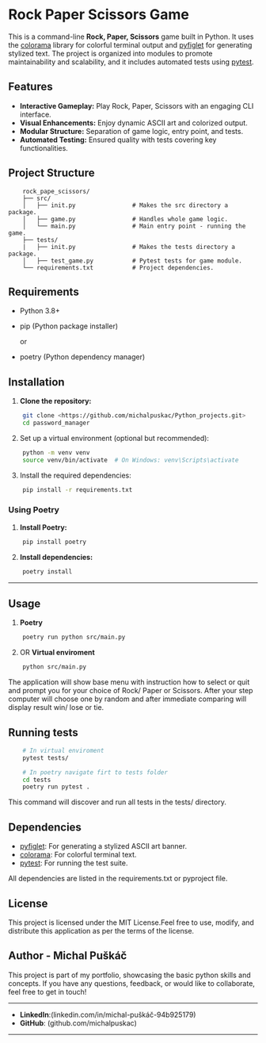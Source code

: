 # Rock Paper Scissors Game

This is a command-line **Rock, Paper, Scissors** game built in Python. It uses the [colorama](https://pypi.org/project/colorama/) library for colorful terminal output and [pyfiglet](https://pypi.org/project/pyfiglet/) for generating stylized text. The project is organized into modules to promote maintainability and scalability, and it includes automated tests using [pytest](https://pypi.org/project/pytest/).

## Features

- **Interactive Gameplay:** Play Rock, Paper, Scissors with an engaging CLI interface.
- **Visual Enhancements:** Enjoy dynamic ASCII art and colorized output.
- **Modular Structure:** Separation of game logic, entry point, and tests.
- **Automated Testing:** Ensured quality with tests covering key functionalities.

## Project Structure

```
    rock_pape_scissors/
    ├── src/
    │   ├── init.py                # Makes the src directory a package.
    │   ├── game.py                # Handles whole game logic.
    │   └── main.py                # Main entry point - running the game.
    ├── tests/
    |   ├── init.py                # Makes the tests directory a package.
    │   ├── test_game.py           # Pytest tests for game module.
    └── requirements.txt           # Project dependencies.
```

## Requirements

- Python 3.8+
- pip (Python package installer) 

    or 
- poetry (Python dependency manager)


## Installation

1. **Clone the repository:**
```bash
    git clone <https://github.com/michalpuskac/Python_projects.git>
    cd password_manager
```

2.	Set up a virtual environment (optional but recommended):
```bash
    python -m venv venv
    source venv/bin/activate  # On Windows: venv\Scripts\activate
```

3.	Install the required dependencies:
```bash
    pip install -r requirements.txt
```

### Using Poetry
1. **Install Poetry:**
```bash
    pip install poetry
```

2. **Install dependencies:**
```bash
    poetry install
```

---
## Usage
1. **Poetry**
```bash
    poetry run python src/main.py
```

2. OR **Virtual enviroment**
```bash
    python src/main.py
```

The application will show base menu with instruction how to select or quit and prompt you for your choice of Rock/ Paper or Scissors. After your step computer will choose one by random and after immediate comparing will display result win/ lose or tie.

## Running tests
```bash
    # In virtual enviroment
    pytest tests/

    # In poetry navigate firt to tests folder
    cd tests
    poetry run pytest .
```

This command will discover and run all tests in the tests/ directory.


## Dependencies

 - [pyfiglet](https://pypi.org/project/pyfiglet/): For generating a stylized ASCII art banner.
 - [colorama](https://pypi.org/project/colorama/): For colorful terminal text.
 - [pytest](https://pypi.org/project/pytest/): For running the test suite.

All dependencies are listed in the requirements.txt or pyproject  file.

## License
This project is licensed under the MIT License.Feel free to use, modify, and distribute this application as per the terms of the license.

## Author - Michal Puškáč

This project is part of my portfolio, showcasing the basic python skills and concepts. If you have any questions, feedback, or would like to collaborate, feel free to get in touch!

---
- **LinkedIn**:(linkedin.com/in/michal-puškáč-94b925179)
- **GitHub**: (github.com/michalpuskac)

---